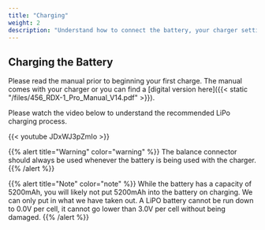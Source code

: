 ```yaml
---
title: "Charging"
weight: 2
description: "Understand how to connect the battery, your charger settings, and how to complete a successful charge."
---
```


## Charging the Battery

Please read the manual prior to beginning your first charge.
The manual comes with your charger or you can find a
[digital version here]({{< static "/files/456_RDX-1_Pro_Manual_V14.pdf" >}}).

Please watch the video below to understand the recommended LiPo charging process.

{{< youtube JDxWJ3pZmIo >}}

{{% alert title="Warning" color="warning" %}}
The balance connector should always be used whenever the
battery is being used with the charger.
{{% /alert %}}

{{% alert title="Note" color="note" %}}
While the battery has a capacity of 5200mAh, you will likely not put 5200mAh
into the battery on charging. We can only put in what we have taken out.
A LiPO battery cannot be run down to 0.0V per cell, it cannot go lower
than 3.0V per cell without being damaged.
{{% /alert %}}
